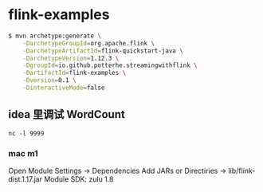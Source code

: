 # flink-examples

```sh
$ mvn archetype:generate \
    -DarchetypeGroupId=org.apache.flink \
    -DarchetypeArtifactId=flink-quickstart-java \
    -DarchetypeVersion=1.12.3 \
    -DgroupId=io.github.potterhe.streamingwithflink \
    -DartifactId=flink-examples \
    -Dversion=0.1 \
    -DinteractiveMode=false
```

## idea 里调试 WordCount

```shell
nc -l 9999
```

### mac m1

Open Module Settings -> Dependencies
    Add JARs or Directiries -> lib/flink-dist.1.17.jar
    Module SDK: zulu 1.8